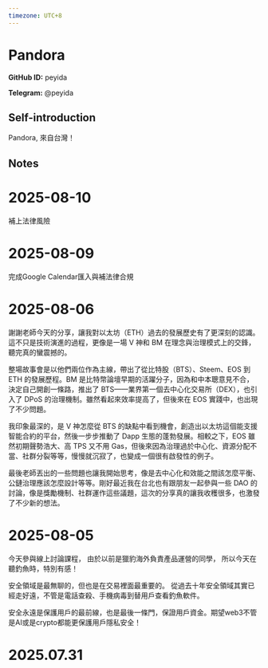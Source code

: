 ```yaml
---
timezone: UTC+8
---
```


# Pandora

**GitHub ID:** peyida

**Telegram:** @peyida

## Self-introduction

Pandora, 來自台灣！

## Notes

<!-- Content_START -->
# 2025-08-10

補上法律風險

# 2025-08-09

完成Google Calendar匯入與補法律合規

# 2025-08-06

謝謝老師今天的分享，讓我對以太坊（ETH）過去的發展歷史有了更深刻的認識。這不只是技術演進的過程，更像是一場 V 神和 BM 在理念與治理模式上的交鋒，聽完真的蠻震撼的。

整場故事會是以他們兩位作為主線，帶出了從比特股（BTS）、Steem、EOS 到 ETH 的發展歷程。BM 是比特幣論壇早期的活躍分子，因為和中本聰意見不合，決定自己開創一條路，推出了 BTS——業界第一個去中心化交易所（DEX），也引入了 DPoS 的治理機制。雖然看起來效率提高了，但後來在 EOS 實踐中，也出現了不少問題。

我印象最深的，是 V 神怎麼從 BTS 的缺點中看到機會，創造出以太坊這個能支援智能合約的平台，然後一步步推動了 Dapp 生態的蓬勃發展。相較之下，EOS 雖然初期聲勢浩大、高 TPS 又不用 Gas，但後來因為治理過於中心化、資源分配不當、社群分裂等等，慢慢就沉寂了，也變成一個很有啟發性的例子。

最後老師丟出的一些問題也讓我開始思考，像是去中心化和效能之間該怎麼平衡、公鏈治理應該怎麼設計等等。剛好最近我在台北也有跟朋友一起參與一些 DAO 的討論，像是獎勵機制、社群運作這些議題，這次的分享真的讓我收穫很多，也激發了不少新的想法。


# 2025-08-05

今天參與線上討論課程，
由於以前是獵豹海外負責產品運營的同學，
所以今天在聽釣魚時，特別有感！

安全領域是最無聊的，但也是在交易裡面最重要的。
從過去十年安全領域其實已經走好遠，不管是電話查殺、手機病毒到替用戶查看釣魚軟件。

安全永遠是保護用戶的最前線，也是最後一條門，保證用戶資金。期望web3不管是AI或是crypto都能更保護用戶隱私安全！


# 2025.07.31


<!-- Content_END -->

